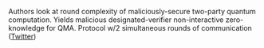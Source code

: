 
Authors look at round complexity of maliciously-secure two-party quantum computation. Yields malicious designated-verifier non-interactive zero-knowledge for QMA. Protocol w/2 simultaneous rounds of communication ([Twitter](https://twitter.com/JoshuahHeath/status/1331428883179171841))
